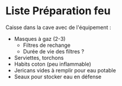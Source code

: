 # Liste Préparation feu

Caisse dans la cave avec de l'équipement :

- Masques à gaz (2-3)
    - Filtres de rechange 
    - Durée de vie des filtres ? 
- Serviettes, torchons
- Habits coton (peu inflammable) 
- Jericans vides à remplir pour eau potable
- Seaux pour stocker eau en défense

